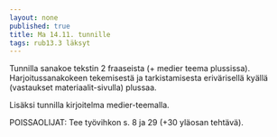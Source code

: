 ```yaml
---
layout: none
published: true
title: Ma 14.11. tunnille
tags: rub13.3 läksyt
---
```

Tunnilla sanakoe tekstin 2 fraaseista (+ medier teema plussissa). Harjoitussanakokeen tekemisestä ja tarkistamisesta erivärisellä kyällä (vastaukset materiaalit-sivulla) plussaa. 

Lisäksi tunnilla kirjoitelma medier-teemalla.

POISSAOLIJAT:
Tee työvihkon s. 8 ja 29 (+30 yläosan tehtävä).